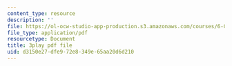 ```yaml
---
content_type: resource
description: ''
file: https://ol-ocw-studio-app-production.s3.amazonaws.com/courses/6-0001-introduction-to-computer-science-and-programming-in-python-fall-2016/d3150e27dfe972e8349e65aa20d6d210_ncpb4wIsQu8.pdf
file_type: application/pdf
resourcetype: Document
title: 3play pdf file
uid: d3150e27-dfe9-72e8-349e-65aa20d6d210
---
```

